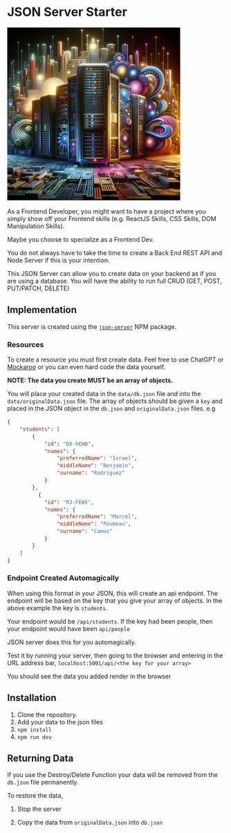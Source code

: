 # JSON Server Starter

<img src="./server.jpg" alt="server" width="400" height="400">

As a Frontend Developer, you might want to have a project where you simply show off your Frontend skills (e.g. ReactJS Skills, CSS Skills, DOM Manipulation Skills). 

Maybe you choose to specialize as a Frontend Dev. 

You do not always have to take the time to create a Back End REST API and Node Server if this is your intention. 

This JSON Server can allow you to create data on your backend as if you are using a database. You will have the ability to run full CRUD (GET, POST, PUT/PATCH, DELETE)

## Implementation

This server is created using the [`json-server`](https://www.npmjs.com/package/json-server) NPM package.

### Resources

To create a resource you must first create data. Feel free to use ChatGPT or [Mockaroo](https://www.mockaroo.com/) or you can even hard code the data yourself. 

**NOTE: The data you create MUST be an array of objects.**

You will place your created data in the `data/db.json` file and into the `data/originalData.json` file. The array of objects should be given a `key` and placed in the JSON object in the `db.json` and `originalData.json` files. e.g

```json
{
    "students": [
        {
            "id": "D8-hEWB",
            "names": {
                "preferredName": "Israel",
                "middleName": "Benjamin",
                "surname": "Rodriguez"
            }
        },
          {
            "id": "R3-FEWX",
            "names": {
                "preferredName": "Marcel",
                "middleName": "Poumeau",
                "surname": "Camus"
            }
        }
    ]
}

```

### Endpoint Created Automagically

When using this format in your JSON, this will create an api endpoint. The endpoint will be based on the key that you give your array of objects. In the above example the key is `students`. 

Your endpoint would be `/api/students`. If the key had been people, then your endpoint would have been `api/people`

JSON server does this for you automagically.

Test it by running your server, then going to the browser and entering in the URL address bar, `localhost:5001/api/<the key for your array>`

You should see the data you added render in the browser


## Installation

1. Clone the repository.
1. Add your data to the json files
1. `npm install`
1. `npm run dev`


## Returning Data

If you use the Destroy/Delete Function your data will be removed from the `db.json` file permanently.

To restore the data, 

1. Stop the server

1. Copy the data from `originalData.json` into `db.json`
